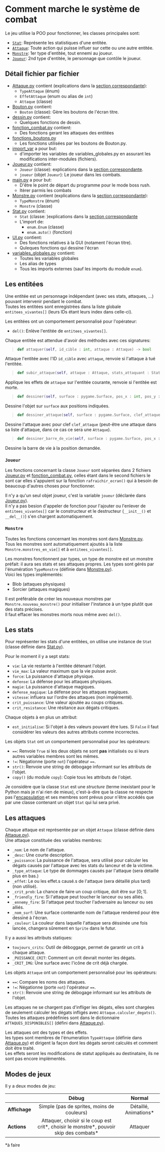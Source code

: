 # Comment marche le système de combat

Le jeu utilise la POO pour fonctionner, les classes principales sont:
+ [`Stat`](Stat.py): Représente les statistiques d'une entitée.
+ [`Attaque`](Attaque.py): Toute action qui puisse influer sur cette ou une autre entitée.
+ [`Monstre`](Monstre.py): 1er type d'entitée, tout ennemi au joueur.
+ [`Joueur`](Joueur.py): 2nd type d'entitée, le personnage que contôle le joueur.

## Détail fichier par fichier
+ [Attaque.py](Attaque.py) contient (explications dans la [section correspondante](#les-attaques)):
	- `TypeAttaque` (énum)
	- `EffetAttaque` (enum ou alias de `int`)
	- `Attaque` (classe)
+ [Bouton.py](Bouton.py) contient:
	- `Bouton` (classe): Gère les boutons de l'écran titre.
+ [dessin.py](dessin.py) contient:
	- Quelques fonctions de dessin.
+ [fonction_combat.py](fonction_combat.py) contient:
	- Des fonctions gerant les attaques des entitées
+ [fonctions_boutons.py](fonctions_boutons.py)
	- Les fonctions utilisées par les boutons de Bouton.py.
+ [import_var](import_var.py) a pour but:
	- d'importer les variables de variables_globales.py en assurant les modifications inter-modules (fichiers).
+ [Joueur.py](Joueur.py) contient:
	- `Joueur` (classe): explications dans la [section correspondante](#joueur).
	- `joueur` (objet `Joueur`): Le joueur dans les combats.
+ [main.py](main.py) a pour but:
	- D'être le point de départ du programme pour le mode boss rush.
	- Itèrer parmis les combats
+ [Monstre.py](Monstre.py) contient (explications dans la [section correspondante](#monstre)):
	- `TypeMonstre` (énum)
	- `Monstre` (classe)
+ [Stat.py](Stat.py) contient:
	- `Stat` (classe: )explications dans la [section correspondante](#les-stats)
	- L'import de:
		* `enum.Enum` (classe)
		* `enum.auto()` (fonction)
+ [UI.py](UI.py) contient:
	- Des fonctions relatives à la GUI (notament l'écran titre).
	- Quleques fonctions qui dessine l'écran
+ [variables_globales.py](variables_globales.py) contient:
	- Toutes les variables globales
	- Les alias de types
	- Tous les imports externes (sauf les imports du module `enum`).

## Les entitées
Une entitée est un personnage indépendant (avec ses stats, attaques, ...) pouvant intervenir pendant le combat.  
Toutes les entitées sont enregistrées dans la liste globale `entitees_vivantes[]` (leurs IDs étant leurs index dans celle-ci).

Les entitées ont un comportement personnalisé pour l'opérateur:
+ `del()`: Enlève l'entitée de `entitees_vivantes[]`.

Chaque entitée est attendue d'avoir des méthodes avec ces signatures:
>```Python
> def attaquer(self, id_cible : int, attaque : Attaque) -> bool
>```
Attaque l'entitée avec l'ID `id_cible` avec `attaque`, renvoie si l'attaque à tué l'entitée.

>```Python
> def subir_attaque(self, attaque : Attaque, stats_attaquant : Stat) -> bool
>```
Applique les effets de `attaque` sur l'entitée courante, renvoie si l'entitée est morte.

> ```Python
> def dessiner(self, surface : pygame.Surface, pos_x : int, pos_y : int) -> None
> ```
Dessine l'objet sur `surface` aux positions indiquées.

>```Python
> def dessiner_attaque(self, surface : pygame.Surface, clef_attaque : str|Attaque) -> None
>```
Dessine l'attaque avec pour clef `clef_attaque` (peut-être une attaque dans sa liste d'attaque, dans ce cas ce sera une `Attaque`).

>```Python
> def dessiner_barre_de_vie(self, surface : pygame.Surface, pos_x : int, pos_y : int) -> None
>```
Dessine la barre de vie à la position demandée.

### `Joueur`
Les fonctions concernant la classe `Joueur` sont séparées dans 2 fichiers [Joueur.py](Joueur.py) et [fonction_combat.py](fonction_combat.py), celles étant dans le second fichiers le sont car elles s'appuient sur la fonction `rafraichir_ecran()` qui à besoin de beaucoup d'autres choses pour fonctionner.

Il n'y a qu'un seul objet joueur, c'est la variable `joueur` (déclarée dans [Joueur.py](Joueur.py)).  
Il n'y a pas besion d'appeler de fonction pour l'ajouter ou l'enlever de `entitees_vivantes[]` car le constructeur et le destructeur (`__init__()` et `__del__()`) s'en chargent automatiquement.

### `Monstre`
Toutes les fonctions concernant les monstres sont dans [Monstre.py](Monstre.py).  
Tous les monstres sont automatiquement ajoutés à la liste `Monstre.monstres_en_vie[]` et à `entitees_vivantes[]`.

Les monstres fonctionnent par types, un type de monstre est un monstre préfait: il aura ses stats et ses attaques propres. Les types sont gérés par l'énumération `TypeMonstre` (définie dans [Monstre.py](Monstre.py)).  
Voici les types implémentés:
+ Blob (attaques physiques)
+ Sorcier (attaques magiques)

Il est préférable de créer les nouveaux monstres par `Monstre.nouveau_monstre()` pour initialiser l'instance à un type plutôt que des stats précises.  
Il faut effacer les monstres morts nous même avec `del()`.

## Les stats
Pour représenter les stats d'une entitées, on utilise une instance de `Stat` (classe définie dans [Stat.py](Stat.py)).

Pour le moment il y a sept stats:
- `vie`: La vie restante à l'entitée détenant l'objet.
- `vie_max`: La valeur maximum que la vie puisse avoir.
- `force`: La puissance d'attaque physique.
- `defense`: La défense pour les attaques physiques.
- `magie`: La puissance d'attaque magiques.
- `defense_magique`: La défense pour les attaques magiques.
- `vitesse`: influera sur l'ordre des attaques (non implémenté).
- `crit_puissance`: Une valeur ajoutée au coups critiques.
- `crit_resistance`: Une résitance aux dégats critiques.

Chaque objets à en plus un attribut:
- `est_initialise`: Si l'objet à des valeurs pouvant être lues. Si `False` il faut considérer les valeurs des autres attributs comme incorrectes.

Les objets `Stat` ont un comportement personnalisé pour les opérateurs:
+ `==`: Renvoie `True` si les deux objets ne sont **pas** initialisés ou si leurs autres variables membres sont les mêmes.
+ `!=`: Négationne (porte `not`) l'opérateur `==`.
+ `str()`: Renvoie une string de débogage informant sur les attributs de l'objet.
+ `copy()` (du module `copy`): Copie tous les attributs de l'objet.

Je considère que la classe `Stat` est une _structure_ (terme inexistant pour le Python mais je n'ai rien de mieux), c'est-à-dire que la classe ne respecte pas l'[encapsulation](Python.md#lencapsulation) et ses membres sont prévus pour n'être accédés que par une classe contenant un objet `Stat` qui lui sera privé.

## Les attaques
Chaque attaque est représentée par un objet `Attaque` (classe définie dans [Attaque.py](Attaque.py)).  
Une attaque constituée des variables membres:
+ `_nom`: Le nom de l'attaque.
+ `_desc`: Une courte description.
+ `_puissance`: La puissance de l'attaque, sera utilisé pour calculer les dégats causés par l'attaque avec les stats du lanceur et de la victime.
+ `_type_attaque`: Le type de dommages causés par l'attaque (sera détaillé plus en bas.)
+ `_effet`: Le ou les effet.s causé.s de l'attaque (sera détaillé plus tard) (non utilisé).
+ `_crit_prob`: La chance de faire un coup critique, doit être sur $[0; 1]$.
+ `_friendly_fire`: Si l'attaque peut toucher le lanceur ou ses alliés.
+ `_ennemy_fire`: Si l'attaque peut toucher l'adversaire au lanceur ou ses alliés.
+ `_nom_surf`: Une surface contenantle nom de l'attaque rendered pour être dessiné à l'écran.
+ `_couleur`: La couleur dans laquelle l'attaque sera déssinée une fois lancée, changera sûrement en `Sprite` dans le futur.

Il y a aussi les attributs statiques:
+ `toujours_crits`: Outil de déboggage, permet de garantir un crit à chaque attaque.
+ `_PUISSANCE_CRIT`: Comment un crit devrait monter les dégats.
+ `_CRIT_IMG`: Une surface avec l'icône de crit déjà chargée.

Les objets `Attaque` ont un comportement personnalisé pour les opérateurs:
+ `==`: Compare les noms des attaques.
+ `!=`: Négationne (porte `not`) l'opérateur `==`.
+ `str()`: Renvoie une string de débogage informant sur les attributs de l'objet.

Les attaques ne se chargent pas d'infliger les dégats, elles sont chargées de seulement calculer les dégats infligés avec `Attaque.calculer_degats()`.  
Toutes les attaques prédéfinies sont dans le dictionnaire `ATTAQUES_DISPONIBLES[]` (défini dans [Attaque.py](Attaque.py)).

Les attaques ont des types et des effets.  
les types sont membres de l'énumeration `TypeAttaque` (définie dans [Attaque.py](Attaque.py)) et dirigent la façon dont les dégats seront calculés et comment doit être traité.  
Les effets seront les modifications de statut appliqués au destinataire, ils ne sont pas encore implémentés.

## Modes de jeux
Il y a deux modes de jeu:

|               |                          Débug                               |        Normal         |
|:--------------|:------------------------------------------------------------:|:---------------------:|
| **Affichage** |          Simple (pas de sprites, moins de couleurs)          | Détaillé, Animations* |
|  **Actions**  |        Attaquer, choisir si le coup est crit*, choisir le monstre*, pouvoir skip des combats*     |       Attaquer        |

\*à faire